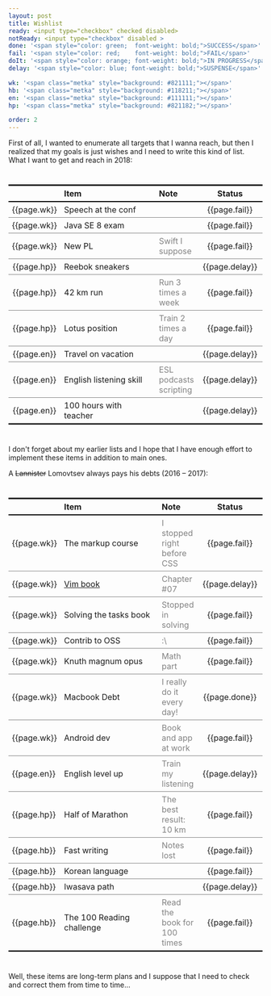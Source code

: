 ```yaml
---
layout: post
title: Wishlist
ready: <input type="checkbox" checked disabled>
notReady: <input type="checkbox" disabled >
done: '<span style="color: green;  font-weight: bold;">SUCCESS</span>'
fail: '<span style="color: red;    font-weight: bold;">FAIL</span>'
doIt: '<span style="color: orange; font-weight: bold;">IN PROGRESS</span>'
delay: '<span style="color: blue; font-weight: bold;">SUSPENSE</span>'

wk: '<span class="metka" style="background: #821111;"></span>'  
hb: '<span class="metka" style="background: #118211;"></span>'  
en: '<span class="metka" style="background: #111111;"></span>'  
hp: '<span class="metka" style="background: #821182;"></span>'  

order: 2
---
```


First of all, I wanted to enumerate all targets that I wanna reach, but then I realized that my goals is just wishes and I need to write this kind of list. 
What I want to get and reach in 2018:
             
|             | Item                                  | Note                                       |  Status        | 
| :---:       | :---                                  | :---                                       |  :---:         | 
| {{page.wk}} | Speech at the conf                    |                                            |  {{page.fail}} | 
| {{page.wk}} | Java SE 8 exam                        |                                            |  {{page.fail}} | 
| {{page.wk}} | New PL                                | Swift I suppose                            |  {{page.fail}} | 
| {{page.hp}} | Reebok sneakers                       |                                            |  {{page.delay}} | 
| {{page.hp}} | 42 km run                             | Run 3 times a week                         |  {{page.fail}} | 
| {{page.hp}} | Lotus position                        | Train 2 times a day                        |  {{page.fail}} | 
| {{page.en}} | Travel on vacation                    |                                            |  {{page.delay}} | 
| {{page.en}} | English listening skill               | ESL podcasts scripting                     |  {{page.delay}} | 
| {{page.en}} | 100 hours with teacher                |                                            |  {{page.delay}} | 
                                                                                                                      

I don't forget about my earlier lists and I hope that I have enough effort to implement these items in addition to main ones.

A <del>Lannister</del> Lomovtsev always pays his debts (2016 – 2017): 

|             |  Item                                   |  Note                                       | Status        | 
| ---         |  :---                                   |  :---                                       | :---:         | 
| {{page.wk}} |  The markup course                      |  I stopped right before CSS                 | {{page.fail}} | 
| {{page.wk}} |  [Vim book](http://a.co/3xtmr1A)        |  Chapter #07                                | {{page.delay}} | 
| {{page.wk}} |  Solving the tasks book                 |  Stopped in solving                         | {{page.fail}} | 
| {{page.wk}} |  Contrib to OSS                         |  :\                                         | {{page.fail}} | 
| {{page.wk}} |  Knuth magnum opus                      |  Math part                                  | {{page.fail}} | 
| {{page.wk}} |  Macbook Debt                           |  I really do it every day!                  | {{page.done}} | 
| {{page.wk}} |  Android dev                            |  Book and app at work                       | {{page.fail}} | 
| {{page.en}} |  English level up                       |  Train my listening                         | {{page.delay}} | 
| {{page.hp}} |  Half of Marathon                       |  The best result: 10 km                     | {{page.fail}} | 
| {{page.hb}} |  Fast writing                           |  Notes lost                                 | {{page.fail}} | 
| {{page.hb}} |  Korean language                        |                                             | {{page.fail}} | 
| {{page.hb}} |  Iwasava path                           |                                             | {{page.delay}} | 
| {{page.hb}} |  The 100 Reading challenge                  |  Read the book for 100 times                | {{page.fail}} | 


Well, these items are long-term plans and I suppose that I need to check and correct them from time to time...

<style>
table {
    border-collapse: collapse;
    border-spacing: 0;
    border-bottom:2px solid #000000;
    border-top:2px solid #000000;
    width: 100%;
    margin: 40px 0;
}

th {
    padding: 5px 7px;
    border-bottom: 2px solid #000000;
}

td{
    border-bottom:1px solid #828282;
    padding: 5px 7px;
}
td:nth-child(1) {
  width: 20px;
}
td:nth-child(2) {
  width: 250px;
}
td:nth-child(3) {
  color: #828282;
}
td:nth-child(4) {
  width: 120px;
}
.metka {
  width: 20px; height: 20px; display: block;
}
</style>
